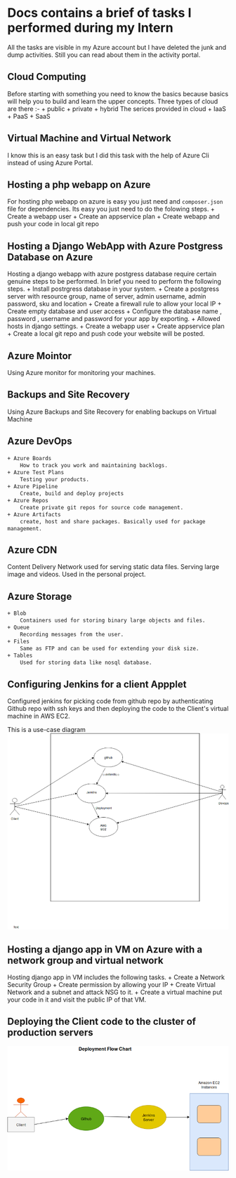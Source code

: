 # Docs contains a brief of tasks I performed during my Intern
All the tasks are visible in my Azure account but I have deleted the junk and dump activities. Still you can read about them in the activity portal. 

## Cloud Computing

Before starting with something you need to know the basics because basics will help you to build and learn the upper concepts.
Three types of cloud are there :-
    + public
    + private
    + hybrid
The serices provided in cloud 
    + IaaS
    + PaaS
    + SaaS

## Virtual Machine and Virtual Network

I know this is an easy task but I did this task with the help of Azure Cli instead of using Azure Portal.

## Hosting a php webapp on Azure

For hosting php webapp on azure is easy you just need and ```composer.json``` file for dependencies. Its easy you just need to do the folowing steps.
    + Create a webapp user
    + Create an appservice plan
    + Create webapp and push your code in local git repo

## Hosting a Django WebApp with Azure Postgress Database on Azure

Hosting a django webapp with azure postgress database require certain genuine steps to be performed. In brief you need to perform the following steps.
    + Install postrgress database in your system.
    + Create a postgress server with resource group, name of server, admin username, admin password, sku and location
    + Create a firewall rule to allow your local IP
    + Create empty database and user access
    + Configure the database name , password , username and password for your app by exporting.
    + Allowed hosts in django settings.
    + Create a webapp user
    + Create appservice plan
    + Create a local git repo and push code your website will be posted.

## Azure Mointor

Using Azure monitor for monitoring your machines.

## Backups and Site Recovery

Using Azure Backups and Site Recovery for enabling backups on Virtual Machine

## Azure DevOps

    + Azure Boards
        How to track you work and maintaining backlogs.
    + Azure Test Plans
        Testing your products.
    + Azure Pipeline
        Create, build and deploy projects
    + Azure Repos
        Create private git repos for source code management.
    + Azure Artifacts
        create, host and share packages. Basically used for package management.

## Azure CDN

Content Delivery Network used for serving static data files. Serving large image and videos. Used in the personal project.

## Azure Storage 

    + Blob
        Containers used for storing binary large objects and files.
    + Queue 
        Recording messages from the user.
    + Files
        Same as FTP and can be used for extending your disk size. 
    + Tables
        Used for storing data like nosql database.

## Configuring Jenkins for a client Appplet

Configured jenkins for picking code from github repo by authenticating Github repo with ssh keys and then deploying the code to the Client's virtual machine in AWS EC2.

This is a use-case diagram 
![Tasks](./img/tasks.png)

## Hosting a django app in VM on Azure with a network group and virtual network

Hosting django app in VM includes the following tasks.
    + Create a Network Security Group
    + Create permission by allowing your IP
    + Create Virtual Network and a subnet and attack NSG to it.
    + Create a virtual machine put your code in it and visit the public IP of that VM.

## Deploying the Client code to the cluster of production servers
![Cluster use case](./img/tasks_flow_chart.png)
